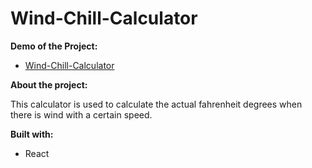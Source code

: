 # Wind-Chill-Calculator

**Demo of the Project:**
* [Wind-Chill-Calculator](https://wind-chill-calculator.netlify.app/)

**About the project:**

This calculator is used to calculate the actual fahrenheit degrees when there is wind with a certain speed.

**Built with:**
* React
